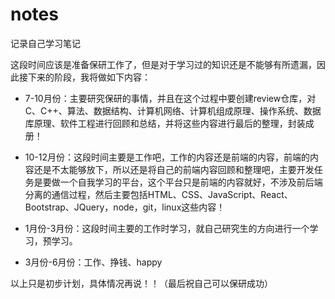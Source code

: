 # notes
记录自己学习笔记

这段时间应该是准备保研工作了，但是对于学习过的知识还是不能够有所遗漏，因此接下来的阶段，我将做如下内容：

+ 7-10月份：主要研究保研的事情，并且在这个过程中要创建review仓库，对C、C++、算法、数据结构、计算机网络、计算机组成原理、操作系统、数据库原理、软件工程进行回顾和总结，并将这些内容进行最后的整理，封装成册！
+ 10-12月份：这段时间主要是工作吧，工作的内容还是前端的内容，前端的内容还是不太能够放下，所以还是将自己的前端内容回顾和整理吧，主要开发任务是要做一个自我学习的平台，这个平台只是前端的内容就好，不涉及前后端分离的通信过程，然后主要包括HTML、CSS、JavaScript、React、Bootstrap、JQuery，node，git，linux这些内容！

+ 1月份-3月份：这段时间主要的工作时学习，就自己研究生的方向进行一个学习，预学习。
+ 3月份-6月份：工作、挣钱、happy

以上只是初步计划，具体情况再说！！（最后祝自己可以保研成功）